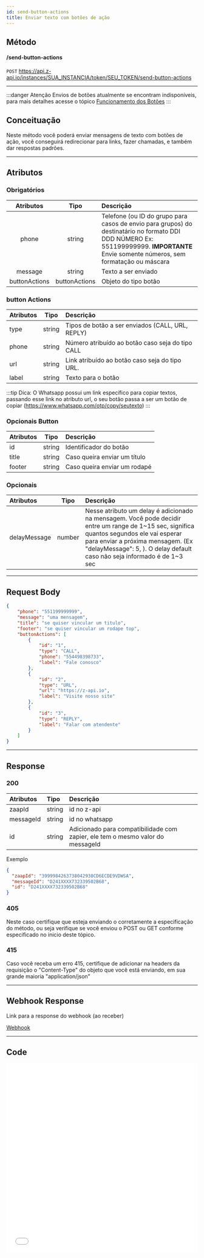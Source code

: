 ```yaml
---
id: send-button-actions
title: Enviar texto com botões de ação
---
```


## Método

#### /send-button-actions

`POST` https://api.z-api.io/instances/SUA_INSTANCIA/token/SEU_TOKEN/send-button-actions

---

:::danger Atenção
Envios de botões atualmente se encontram indisponíveis, para mais detalhes acesse o tópico [Funcionamento dos Botões](https://developer.z-api.io/tips/button-status)
:::

## Conceituação

Neste método você poderá enviar mensagens de texto com botões de ação, você conseguirá redirecionar para links, fazer chamadas, e também dar respostas padrões.

---

## Atributos

### Obrigatórios

| Atributos   | Tipo          | Descrição |
| :----------:| :-----------: | :-------- |
| phone         | string        | Telefone (ou ID do grupo para casos de envio para grupos) do destinatário no formato DDI DDD NÚMERO Ex: 551199999999. **IMPORTANTE** Envie somente números, sem formatação ou máscara |
| message       | string        | Texto a ser enviado  |
| buttonActions | buttonActions | Objeto do tipo botão |

### button Actions

| Atributos |  Tipo  | Descrição                     |
| :-------- | :----: | :---------------------------- |
| type      | string | Tipos de botão a ser enviados (CALL, URL, REPLY) |
| phone     | string | Número atribuído ao botão caso seja do tipo CALL |
| url       | string | Link atribuído ao botão caso seja do tipo URL.   |
| label     | string | Texto para o botão |

:::tip Dica:
 O Whatsapp possui um link específico para copiar textos, passando esse link no atributo url, o seu botão passa a ser um botão de copiar (https://www.whatsapp.com/otp/copy/seutexto)
:::

### Opcionais Button

| Atributos |  Tipo  | Descrição                    |
| :-------- | :----: | :---------------------       |
| id        | string | Identificador do botão       |
| title     | string | Caso queira enviar um título |
| footer    | string | Caso queira enviar um rodapé |

### Opcionais
| Atributos    | Tipo   | Descrição |
| :---------   | :----: | :-------- |
| delayMessage | number | Nesse atributo um delay é adicionado na mensagem. Você pode decidir entre um range de 1~15 sec, significa quantos segundos ele vai esperar para enviar a próxima mensagem. (Ex "delayMessage": 5, ). O delay default caso não seja informado é de 1~3 sec |

---

## Request Body

```json
{
    "phone": "551199999999",
    "message": "uma mensagem",
    "title": "se quiser vincular um titulo",
    "footer": "se quiser vincular um rodape top",
    "buttonActions": [
        {
            "id": "1",
            "type": "CALL",
            "phone": "554498398733",
            "label": "Fale conosco"
        },
        {
            "id": "2",
            "type": "URL",
            "url": "https://z-api.io",
            "label": "Visite nosso site"
        },
        {
            "id": "3",
            "type": "REPLY",
            "label": "Falar com atendente"
        }
    ]
}
```

---

## Response

### 200

| Atributos | Tipo   | Descrição      |
| :-------- | :----- | :------------- |
| zaapId    | string | id no z-api    |
| messageId | string | id no whatsapp |
| id | string | Adicionado para compatibilidade com zapier, ele tem o mesmo valor do messageId |

Exemplo

```json
{
  "zaapId": "3999984263738042930CD6ECDE9VDWSA",
  "messageId": "D241XXXX732339502B68",
  "id": "D241XXXX732339502B68"
}
```

### 405

Neste caso certifique que esteja enviando o corretamente a especificação do método, ou seja verifique se você enviou o POST ou GET conforme especificado no inicio deste tópico.

### 415

Caso você receba um erro 415, certifique de adicionar na headers da requisição o "Content-Type" do objeto que você está enviando, em sua grande maioria "application/json"

---

## Webhook Response

Link para a response do webhook (ao receber)

[Webhook](../webhooks/on-message-received#exemplo-de-retorno-de-texto-lista-de-botão)

---

## Code

<iframe src="//api.apiembed.com/?source=https://raw.githubusercontent.com/Z-API/z-api-docs/main/json-examples/send-button-actions.json&targets=all" frameborder="0" scrolling="no" width="100%" height="500px" seamless></iframe>


